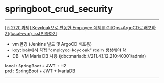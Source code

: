 # springboot_crud_security

***
[[🔥 2/20 과제] Keycloak으로 연동한 Employee 예제를 GitOps+ArgoCD로 배포하기(local→vm), ssl 인증하기](https://www.notion.so/heewon00/240205-240228-SpringBatch-Airflow-Kafka-Redis-Keycloak-OKD-Observability-0b2b278866bf460cb6d65847c21e75fd?pvs=4#8d80079487834d27b6129342fcb30214)
- vm 환경 (Jenkins 빌드 및 ArgoCD 배포용)
- keycloak에서 직접 "employee-keycloak" realm 생성해야 함
- DB : VM Maria DB 사용 (jdbc:mariadb://211.43.12.210:40001/admin)

local : SpringBoot + JWT + H2  
prd : SpringBoot + JWT + MariaDB
 
***


